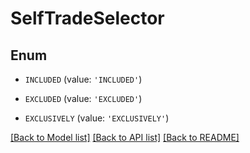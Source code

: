 # SelfTradeSelector


## Enum

* `INCLUDED` (value: `'INCLUDED'`)

* `EXCLUDED` (value: `'EXCLUDED'`)

* `EXCLUSIVELY` (value: `'EXCLUSIVELY'`)

[[Back to Model list]](../README.md#documentation-for-models) [[Back to API list]](../README.md#documentation-for-api-endpoints) [[Back to README]](../README.md)


